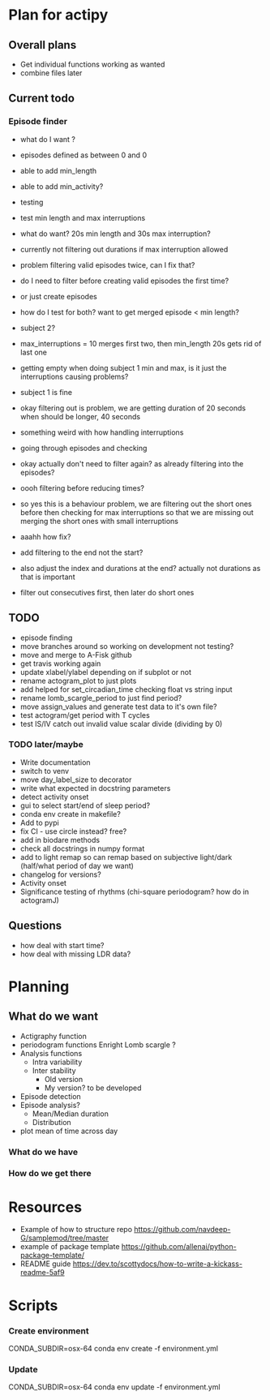 # Plan for actipy

## Overall plans
- Get individual functions working as wanted
- combine files later 

## Current todo 

### Episode finder 

- what do I want ? 
- episodes defined as between 0 and 0
- able to add min_length
- able to add min_activity?

- testing
- test min length and max interruptions
- what do want? 20s min length and 30s max interruption?
- currently not filtering out durations if max interruption allowed 
- problem filtering valid episodes twice, can I fix that? 
- do I need to filter before creating valid episodes the first time?
- or just create episodes 

- how do I test for both? want to get merged episode < min length? 
- subject 2? 
- max_interruptions = 10 merges first two, then min_length 20s gets rid of last
  one 

- getting empty when doing subject 1 min and max, is it just the interruptions
  causing problems? 
- subject 1 is fine 
- okay filtering out is problem, we are getting duration of 20 seconds when
  should be longer, 40 seconds 

- something weird with how handling interruptions 
- going through episodes and checking 

- okay actually don't need to filter again? as already filtering into the
  episodes? 
- oooh filtering before reducing times? 
- so yes this is a behaviour problem, we are filtering out the short ones
  before then checking for max interruptions so that we are missing out merging
  the short ones with small interruptions 
 - aaahh how fix? 
 - add filtering to the end not the start? 
 - also adjust the index and durations at the end? actually not durations as
   that is important 
 - filter out consecutives first, then later do short ones 




## TODO
- episode finding 
- move branches around so working on development not testing? 
- move and merge to A-Fisk github 
- get travis working again
- update xlabel/ylabel depending on if subplot or not
- rename actogram_plot to just plots 
- add helped for set_circadian_time checking float vs string input 
- rename lomb_scargle_period to just find period?
- move assign_values and generate test data to it's own file? 
- test actogram/get period with T cycles 
- test IS/IV catch out invalid value scalar divide (dividing by 0)

### TODO later/maybe
- Write documentation
- switch to venv 
- move day_label_size to decorator 
- write what expected in docstring parameters 
- detect activity onset 
- gui to select start/end of sleep period? 
- conda env create in makefile?
- Add to pypi
- fix CI - use circle instead? free? 
- add in biodare methods 
- check all docstrings in numpy format 
- add to light remap so can remap based on subjective light/dark (half/what
period of day we want) 
- changelog for versions? 
- Activity onset 
- Significance testing of rhythms (chi-square periodogram? how do in actogramJ)

## Questions
- how deal with start time? 
- how deal with missing LDR data? 



# Planning 
## What do we want 

- Actigraphy function
- periodogram functions
    Enright
    Lomb scargle
    ?
- Analysis functions
    - Intra variability
    - Inter stability
        - Old version
        - My version? to be developed 
- Episode detection
- Episode analysis?
    - Mean/Median duration
    - Distribution
- plot mean of time across day


### What do we have
 



### How do we get there
# Resources 

- Example of how to structure repo 
https://github.com/navdeep-G/samplemod/tree/master 
- example of package template
https://github.com/allenai/python-package-template/
- README guide
https://dev.to/scottydocs/how-to-write-a-kickass-readme-5af9

# Scripts 
### Create environment
CONDA_SUBDIR=osx-64 conda env create -f environment.yml

### Update 
CONDA_SUBDIR=osx-64 conda env update -f environment.yml
